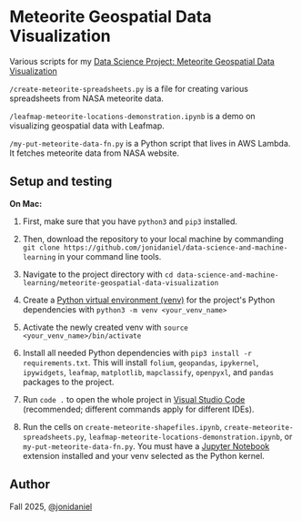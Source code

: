 # Meteorite Geospatial Data Visualization

Various scripts for my [Data Science Project: Meteorite Geospatial Data Visualization](https://www.jonimakinen.com/mywork/meteorites-en.html)

`/create-meteorite-spreadsheets.py` is a file for creating various spreadsheets from NASA meteorite data.

`/leafmap-meteorite-locations-demonstration.ipynb` is a demo on visualizing geospatial data with Leafmap.

`/my-put-meteorite-data-fn.py` is a Python script that lives in AWS Lambda. It fetches meteorite data from NASA website.

## Setup and testing

**On Mac:**

1. First, make sure that you have `python3` and `pip3` installed.

2. Then, download the repository to your local machine by commanding `git clone https://github.com/jonidaniel/data-science-and-machine-learning` in your command line tools.

3. Navigate to the project directory with `cd data-science-and-machine-learning/meteorite-geospatial-data-visualization`

4. Create a [Python virtual environment (venv)](https://docs.python.org/3/library/venv.html) for the project's Python dependencies with `python3 -m venv <your_venv_name>`

5. Activate the newly created venv with `source <your_venv_name>/bin/activate`

6. Install all needed Python dependencies with `pip3 install -r requirements.txt`. This will install `folium`, `geopandas`, `ipykernel`, `ipywidgets`, `leafmap`, `matplotlib`, `mapclassify`, `openpyxl`, and `pandas` packages to the project.

7. Run `code .` to open the whole project in [Visual Studio Code](https://code.visualstudio.com/) (recommended; different commands apply for different IDEs).

8. Run the cells on `create-meteorite-shapefiles.ipynb`, `create-meteorite-spreadsheets.py`, `leafmap-meteorite-locations-demonstration.ipynb`, or `my-put-meteorite-data-fn.py`. You must have a [Jupyter Notebook](https://jupyter.org/) extension installed and your venv selected as the Python kernel.

## Author

Fall 2025, [@jonidaniel](https://github.com/jonidaniel)
